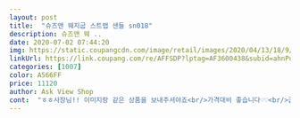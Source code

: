 ```yaml
---
layout: post 
title:  "슈즈앤 웨지굽 스트랩 샌들 sn018" 
description: 슈즈앤 웨 ..
date: 2020-07-02 07:44:20 
img: https://static.coupangcdn.com/image/retail/images/2020/04/13/18/9/7fe5abba-9537-4591-8caf-f60255bc5930.jpg 
linkUrl: https://link.coupang.com/re/AFFSDP?lptag=AF3600438&subid=ahnPublicAsk&pageKey=1464647984&itemId=2519000484&vendorItemId=70511923354&traceid=V0-113-7b333ed6d5aad1a1 
categories: [1007] 
color: A566FF 
price: 11120 
author: Ask View Shop 
cont:  "ㅎㅎ사장님!! 이미지랑 같은 상품을 보내주셔야죠<br/>가격대비 좋습니다♡♡<br/>굽은 여기저기 하얗게 멍들어있네요 소재자체가 너무 싸구려새신인지 의심케하는 마감불량 본드자국ㅜㅜ<br/>급해서 신긴했는데 누가볼까 어디서 벗어놓질 못하겠어요<br/>디자인은 예쁘네요♡<br/>발볼 넓은 240<br/>사이즈는 정사이즈 인듯 한데 걷다보니 새끼발가락이 나오는 불편함이 조금 있네요^^ (제 볼이 넓어서 그런걸수도;;;)<br/>사이즈는 크게 나오지 않은거같아요 정사이즈에서 작은느낌이구요 다행이 전 칼발이라 잘맞네요 착욜감도 괜찮아요 근데 끈 위치가ㅎ 새끼 발가락 튀어나오니 힘 꼭 주고 다녀요<br/>엠보 없는 로고도 새겨지지 않은 싸구려 민자 바닥에<br/>오랜시간 걸어봐야 알겠지만 착용감은 아직까진 괜찮은것 같아요^^<br/>완젼 편하고 편함.<br/>.<br/>장식나무가 발등 아프다는 평이 있어서 걱정했는데 왠걸... <br/>요거 싣고 황금연휴 동안 돌아다녔지만  너무 편하고 예뻐요.<br/>.<br/>완젼 내스퇄입니다... <br/><br/>" 
---
```

